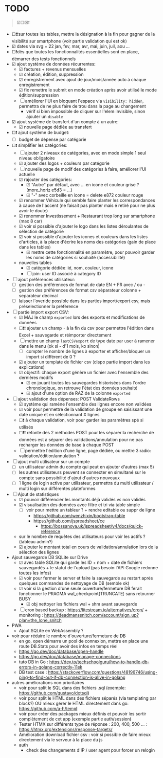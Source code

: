 # TODO

> ☑☐☒❗

- ☐❗❗sur toutes les tables, mettre la désignation à la fin pour gagner de la visibilité sur smartphone (voir partie validation qui est ok)
- ☑ dates via svg = 22 jan, fev, mar, avr, mai, juin, juil, aou ...
- ☐❗dès que toutes les fonctionnalités essentielles sont en place, démarrer des tests fonctionnels
- ☑ ajout système de données récurrentes:
    - ☑ factures + revenus mensuelles
    - ☑ création, édition, suppression
    - ☑ enregistrement avec ajout de jour/mois/année auto à chaque enregistrement
    - ☑ fix remettre le submit en mode création après avoir utilisé le mode édition/suppression
    - ☐ améliorer l'UI en bloquant l'espace via `visibility: hidden`, permettra de ne plus faire de trou dans la page au changement
        - vérif si bien impossible de cliquer sur l'elem invisible, sinon ajouter un `disable`
- ☑ ajout système de transfert d'un compte à un autre:
    - ☑ nouvelle page dédiée au transfert
- ☐❗ ajout système de budget:
    - ☐ budget de dépense par catégorie
- ☐❗ simplifier les catégories:
    - ☐ ajouter 2 niveaux de catégories, avec en mode simple 1 seul niveau obligatoire
    - ☑ ajouter des logos + couleurs par catégorie
    - ☐ nouvelle page de modif des catégories à faire, améliorer l'UI actuelle
    - ☑ rajouter des catégories:
        - ☑ "Autre" par défaut, avec ... en icone et couleur grise ? (more_horiz e5d3 = ...)
        - ☑ "-" avec corbeille en icone = delete e872 couleur rouge
    - ☑ renommer Véhicule qui semble faire planter les correspondances à cause de l'accent (ne faisait pas planter mais é retiré pour ne plus avoir le doute)
    - ☑ renommer Investissement + Restaurant trop long sur smartphone (max 8 car)
    - ☑ voir si possible d'ajouter le logo dans les listes déroulantes de sélection de catégorie
    - ☑ voir si possible d'ajouter les icones et couleurs dans les listes d'articles, à la place d'écrire les noms des catégories (gain de place dans les tables)
        - ☑ mettre cette fonctionnalité en paramètre, pour pouvoir garder les noms de catégories si souhaité (accessibilité)
    - nouvelles tables 
        - ☑ catégorie dédiée: id, nom, couleur, icone
        - ☐ join: user ID associé à category ID
- ☐ ajout préférences utilisateur:
    - ☐ gestion des préférences de format de date EN + FR avec / ou -
    - ☐ gestion des préférences de format csv séparateur colonne + separateur décimal
    - ☐ laisser l'overide possible dans les parties import/export csv, mais préselectionner la préférence
- ☐ partie import export CSV: 
    - ☑ MAJ le champ `exported` lors des exports et modifications de données
    - ☐❗❗ ajouter un champ `-` à la fin du csv pour permettre l'édition dans Excel + sauvegarde et réimporter directement
    - ☐ mettre un champ `lastCSVexport` de type date par user à ramener dans le menu (ok si - d'1 mois, ko sinon)
        - ☐ compter le nombre de lignes à exporter et afficher/bloquer un import si différent de 0 ?
    - ☑ ajouter un template de fichier csv (dispo partie import dans les explications)
    - ☑ objectif: chaque export génère un fichier avec l'ensemble des dernières modifs
        - ☑ en jouant toutes les sauvegardes historisées dans l'ordre chronologique, on retrouve l'état des données souhaité
        - ☑ ajout d'une option de RAZ de la colonne `exported`
- ☐ ajout validation des dépenses: POST ValidateRows
    - ☑ système qui ramène l'ensemble des lignes encore non validées
    - ☑ voir pour permettre de la validation de groupe en saisissant une date unique et en sélectionnant X lignes
    - ☐❗ à chaque validation, voir pour garder les paramètres spé si utilisés
    - ☐❗❗ refonte des 2 méthodes POST pour les séparer
        la recherche de données est à séparer des validations/annulation pour ne pas recharger les données de base à chaque POST
    - ☐ permettre l'édition d'une ligne, page dédiée, ou mettre 3 radio: validation/édition/annulation ?
- ☐ ajout multi utilisateur sur un compte
    - ☐ un utilisateur admin du compte qui peut en ajouter d'autres (max 5)
    - ☐ les autres utilisateurs peuvent se connecter en simultané sur le compte sans possibilité d'ajout d'autres nouveaux
    - ☐ 1 ligne de login active par utilisateur, permettra du multi utilisateur / multi login sur différentes plateformes
- ☐ Ajout de statistiques 
    - ☑ pouvoir différencier les montants déjà validés vs non validés
    - ☑ visualisation des données avec filtre et tri via table simple
        - ☐ voir pour mettre un tableur ? + rendre editable ou suppr de ligne
            - https://github.com/wenzhixin/bootstrap-table
            - https://github.com/jspreadsheet/ce
                - https://bossanova.uk/jspreadsheet/v4/docs/quick-reference
    - sur le nombre de requêtes des utilisateurs pour voir les actifs ? (tableau admin?)
    - ☑ ajouter le montant total en cours de validation/annulation lors de la sélection des lignes
- Ajout sauvegarde DB SQLite sur Drive
    - ☑ avec table SQLite qui garde les ID + nom + date de fichiers sauvegardés + le statut de l'upload (pas besoin l'API Google redonne toutes les infos)
    - ☑ voir pour fermer le server et faire la sauvegarde au restart après quelques commandes de nettoyage de DB (semble ok)
    - ☑ voir si la gestion d'une seule ouverture/fermeture DB ferait fonctionner le PRAGMA wal_checkpoint(TRUNCATE) sans retourner BUSY
        - ☑ obj nettoyer les fichiers wal + shm avant sauvegarde
    - ☐ cron based backup : https://litestream.io/alternatives/cron/ + monitoring : https://deadmanssnitch.com/account/sign_up?plan=the_lone_snitch
- PWA
    - Ajout SQLite en WebAssembly ?
- voir pour réduire le nombre d'ouverture/fermeture de DB
    - en go, open démarre un pool de connexion, mettre en place une route DB.Stats pour avoir des infos en temps réel
    - https://go.dev/doc/database/open-handle
    - https://go.dev/doc/database/manage-connections
    - tuto DB in Go : https://dev.to/techschoolguru/how-to-handle-db-errors-in-golang-correctly-11ek
    - DB test case : https://stackoverflow.com/questions/48196746/using-ping-to-find-out-if-db-connection-is-alive-in-golang
- autres améliorations non prioritaires
    - voir pour split le SQL dans des fichiers .sql (exemple: https://github.com/qustavo/dotsql)
    - voir pour split le HTML dans des fichiers séparés (via templating par block?) OU mieux gérer le HTML directement dans go: https://github.com/a-h/templ
    - voir pour créer des packages mieux définis et pouvoir les sortir complètement de cet app (exemple partie auth/session)
    - Tester HTMX sur différents type de réponse : 200, 400, 500 ... : https://htmx.org/extensions/response-targets/ 
    - Amélioration download fichier csv : voir si possible de faire mieux directement via le serveur à la place du js
    - auth
        - check des changements d'IP / user agent pour forcer un relogin
